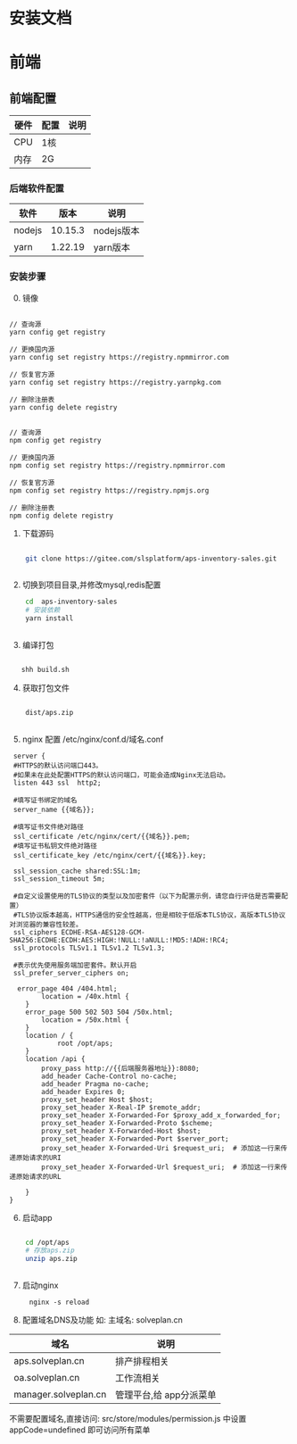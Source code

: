 # 安装文档

# 前端

## 前端配置

| 硬件  | 配置 | 说明 |
|-----|----|----|
| CPU | 1核 |    |
| 内存  | 2G |    | 

### 后端软件配置

| 软件     | 版本      | 说明       |
|--------|---------|----------| 
| nodejs | 10.15.3 | nodejs版本 |
| yarn   | 1.22.19 | yarn版本   | 

### 安装步骤

0. 镜像

```shell

// 查询源
yarn config get registry

// 更换国内源
yarn config set registry https://registry.npmmirror.com

// 恢复官方源
yarn config set registry https://registry.yarnpkg.com

// 删除注册表
yarn config delete registry


// 查询源
npm config get registry

// 更换国内源
npm config set registry https://registry.npmmirror.com

// 恢复官方源
npm config set registry https://registry.npmjs.org

// 删除注册表
npm config delete registry

```

1. 下载源码

```bash
    
    git clone https://gitee.com/slsplatform/aps-inventory-sales.git
    
```

2. 切换到项目目录,并修改mysql,redis配置

```bash
    cd  aps-inventory-sales
    # 安装依赖
    yarn install
    
```

3. 编译打包

```bash

   shh build.sh

```

4. 获取打包文件

```bash

    dist/aps.zip
    
```

5. nginx 配置 /etc/nginx/conf.d/域名.conf

```azure
 server {
 #HTTPS的默认访问端口443。
 #如果未在此处配置HTTPS的默认访问端口，可能会造成Nginx无法启动。
 listen 443 ssl  http2;
 
 #填写证书绑定的域名
 server_name {{域名}}; 

 #填写证书文件绝对路径
 ssl_certificate /etc/nginx/cert/{{域名}}.pem;
 #填写证书私钥文件绝对路径
 ssl_certificate_key /etc/nginx/cert/{{域名}}.key;

 ssl_session_cache shared:SSL:1m;
 ssl_session_timeout 5m;

 #自定义设置使用的TLS协议的类型以及加密套件（以下为配置示例，请您自行评估是否需要配置）
 #TLS协议版本越高，HTTPS通信的安全性越高，但是相较于低版本TLS协议，高版本TLS协议对浏览器的兼容性较差。
 ssl_ciphers ECDHE-RSA-AES128-GCM-SHA256:ECDHE:ECDH:AES:HIGH:!NULL:!aNULL:!MD5:!ADH:!RC4;
 ssl_protocols TLSv1.1 TLSv1.2 TLSv1.3;

 #表示优先使用服务端加密套件。默认开启
 ssl_prefer_server_ciphers on;

  error_page 404 /404.html;
        location = /40x.html {
    }
    error_page 500 502 503 504 /50x.html;
        location = /50x.html {
    }
    location / {
            root /opt/aps;
    }
    location /api {
        proxy_pass http://{{后端服务器地址}}:8080;
        add_header Cache-Control no-cache;
        add_header Pragma no-cache;
        add_header Expires 0;
        proxy_set_header Host $host;  
        proxy_set_header X-Real-IP $remote_addr;  
        proxy_set_header X-Forwarded-For $proxy_add_x_forwarded_for;  
        proxy_set_header X-Forwarded-Proto $scheme;  
        proxy_set_header X-Forwarded-Host $host;  
        proxy_set_header X-Forwarded-Port $server_port;  
        proxy_set_header X-Forwarded-Uri $request_uri;  # 添加这一行来传递原始请求的URI 
        proxy_set_header X-Forwarded-Url $request_uri;  # 添加这一行来传递原始请求的URL

    } 
}  

```

6. 启动app

```bash

    cd /opt/aps
    # 存放aps.zip
    unzip aps.zip
    
```

7. 启动nginx

```shell
     nginx -s reload
```

8. 配置域名DNS及功能
   如: 主域名: solveplan.cn

| 域名                   | 说明             |
|----------------------|----------------|
| aps.solveplan.cn     | 排产排程相关         |
| oa.solveplan.cn      | 工作流相关          |
| manager.solveplan.cn | 管理平台,给 app分派菜单 |
 
   不需要配置域名,直接访问: src/store/modules/permission.js 中设置 appCode=undefined 即可访问所有菜单
